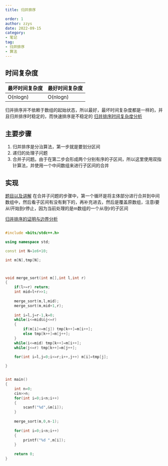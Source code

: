```yaml
---
title: 归并排序

order: 1
author: zzys
date: 2022-09-15
category:
- 笔记
tag:
- 归并排序
- 算法
---
```


## 时间复杂度

|最坏时间复杂度|最好时间复杂度|
|-|-|
|O(nlogn)|O(nlogn)|

归并排序并不依赖于数组的起始状态，所以最好，最坏时间复杂度都是一样的，并且归并排序时稳定的，而快速排序是不稳定的
 [归并排序时间复杂度分析](https://zhuanlan.zhihu.com/p/341225128)


## 主要步骤
1. 归并排序是分治算法，第一步就是要划分区间
2. 递归的处理子问题
3. 合并子问题。由于在第二步会形成两个分别有序的子区间，所以这里使用双指针算法，并使用一个中间数组来进行子区间的合并


## 实现
[题目以及讲解](https://www.acwing.com/activity/content/problem/content/821/)
在合并子问题的步骤中，第一个循环是将主体部分进行合并到中间数组中，然后看子区间有没有剩下的，再补充进去，然后是覆盖原数组，注意i要从l开始到r停止，因为当前处理的是m数组的一个从l到r的子区间

[归并排序的证明与边界分析](https://www.acwing.com/solution/content/16778/)

```c++

#include <bits/stdc++.h>

using namespace std;

const int N=1e6+10;

int m[N],tmp[N];



void merge_sort(int m[],int l,int r)
{
    if(l>=r) return;
    int mid=l+r>>1;
    
    merge_sort(m,l,mid);
    merge_sort(m,mid+1,r);
    
    int i=l,j=r-1,k=0;
    while(i<=mid&&j<=r)
    {
        if(m[i]<=m[j]) tmp[k++]=m[i++];
        else tmp[k++]=m[j++];
    }
    while(i<=mid) tmp[k++]=m[i++];
    while(j<=r) tmp[k++]=m[j++];
    
    for(int i=l,j=0;i<=r;i++,j++) m[i]=tmp[j];

}


int main()
{
    int n=0;
    cin>>n;
    for(int i=0;i<n;i++)
    {
        scanf("%d",&m[i]);
    }
    
    merge_sort(m,0,n-1);
    
    for(int i=0;i<n;i++)
    {
        printf("%d ",m[i]);
    }
    
    return 0;
}
```